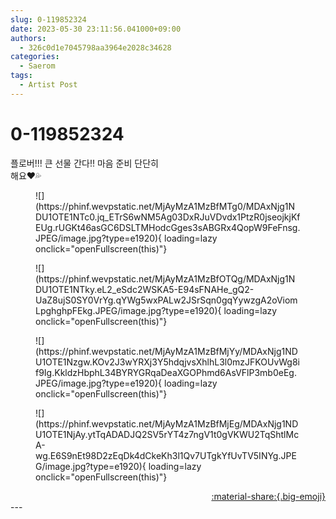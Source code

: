 ```yaml
---
slug: 0-119852324
date: 2023-05-30 23:11:56.041000+09:00
authors:
  - 326c0d1e7045798aa3964e2028c34628
categories:
  - Saerom
tags:
  - Artist Post
---
```


# 0-119852324

<div class="post-container" markdown="1">
<div class="content-container md-sidebar__scrollwrap" markdown="1">

플로버!!! 큰 선물 간다!! 마음 준비 단단히<br>해요♥️💦<br>
<figure markdown="1">
![](https://phinf.wevpstatic.net/MjAyMzA1MzBfMTg0/MDAxNjg1NDU1OTE1NTc0.jq_ETrS6wNM5Ag03DxRJuVDvdx1PtzR0jseojkjKfEUg.rUGKt46asGC6DSLTMHodcGges3sABGRx4QopW9FeFnsg.JPEG/image.jpg?type=e1920){ loading=lazy onclick="openFullscreen(this)"}
</figure>

<figure markdown="1">
![](https://phinf.wevpstatic.net/MjAyMzA1MzBfOTQg/MDAxNjg1NDU1OTE1NTky.eL2_eSdc2WSKA5-E94sFNAHe_gQ2-UaZ8ujS0SY0VrYg.qYWg5wxPALw2JSrSqn0gqYywzgA2oViomLpghghpFEkg.JPEG/image.jpg?type=e1920){ loading=lazy onclick="openFullscreen(this)"}
</figure>

<figure markdown="1">
![](https://phinf.wevpstatic.net/MjAyMzA1MzBfMjYy/MDAxNjg1NDU1OTE1Nzgw.KOv2J3wYRXj3Y5hdqjvsXhlhL3l0mzJFKOUvWg8if9Ig.KkldzHbphL34BYRYGRqaDeaXGOPhmd6AsVFlP3mb0eEg.JPEG/image.jpg?type=e1920){ loading=lazy onclick="openFullscreen(this)"}
</figure>

<figure markdown="1">
![](https://phinf.wevpstatic.net/MjAyMzA1MzBfMjEg/MDAxNjg1NDU1OTE1NjAy.ytTqADADJQ2SV5rYT4z7ngV1t0gVKWU2TqShtlMcA-wg.E6S9nEt98D2zEqDk4dCkeKh3l1Qv7UTgkYfUvTV5INYg.JPEG/image.jpg?type=e1920){ loading=lazy onclick="openFullscreen(this)"}
</figure>


</div>
</div>

<div style="text-align: right;" markdown="1">
<a href="https://weverse.io/fromis9/artist/0-119852324" style="text-align: right;">:material-share:{.big-emoji}</a>
</div>
---
